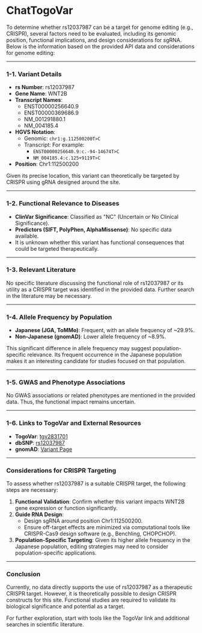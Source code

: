 # ChatTogoVar

To determine whether rs12037987 can be a target for genome editing (e.g., CRISPR), several factors need to be evaluated, including its genomic position, functional implications, and design considerations for sgRNA. Below is the information based on the provided API data and considerations for genome editing:

---

### 1-1. **Variant Details**

- **rs Number**: rs12037987  
- **Gene Name**: WNT2B  
- **Transcript Names**:  
    - ENST00000256640.9  
    - ENST00000369686.9  
    - NM_001291880.1  
    - NM_004185.4  
- **HGVS Notation**:  
    - Genomic: `chr1:g.112500200T>C`  
    - Transcript: For example:
        - `ENST00000256640.9:c.-94-14674T>C`  
        - `NM_004185.4:c.125+9119T>C`
- **Position**: Chr1:112500200  

Given its precise location, this variant can theoretically be targeted by CRISPR using gRNA designed around the site.

---

### 1-2. **Functional Relevance to Diseases**

- **ClinVar Significance**: Classified as "NC" (Uncertain or No Clinical Significance).  
- **Predictors (SIFT, PolyPhen, AlphaMissense)**: No specific data available.  
- It is unknown whether this variant has functional consequences that could be targeted therapeutically.

---

### 1-3. **Relevant Literature**

No specific literature discussing the functional role of rs12037987 or its utility as a CRISPR target was identified in the provided data. Further search in the literature may be necessary.

---

### 1-4. **Allele Frequency by Population**

- **Japanese (JGA, ToMMo)**: Frequent, with an allele frequency of ~29.9%.  
- **Non-Japanese (gnomAD)**: Lower allele frequency of ~8.9%.

This significant difference in allele frequency may suggest population-specific relevance. Its frequent occurrence in the Japanese population makes it an interesting candidate for studies focused on that population.

---

### 1-5. **GWAS and Phenotype Associations**

No GWAS associations or related phenotypes are mentioned in the provided data. Thus, the functional impact remains uncertain.

---

### 1-6. **Links to TogoVar and External Resources**

- **TogoVar**: [tgv2831701](https://jmorp.megabank.tohoku.ac.jp/search?query=1%3A112500200)  
- **dbSNP**: [rs12037987](https://identifiers.org/dbsnp/rs12037987)  
- **gnomAD**: [Variant Page](https://gnomad.broadinstitute.org/variant/1-112500200-T-C?dataset=gnomad_r4)

---

### Considerations for CRISPR Targeting

To assess whether rs12037987 is a suitable CRISPR target, the following steps are necessary:

1. **Functional Validation**: Confirm whether this variant impacts WNT2B gene expression or function significantly.
2. **Guide RNA Design**: 
    - Design sgRNA around position Chr1:112500200.
    - Ensure off-target effects are minimized via computational tools like CRISPR-Cas9 design software (e.g., Benchling, CHOPCHOP).
3. **Population-Specific Targeting**: Given its higher allele frequency in the Japanese population, editing strategies may need to consider population-specific applications.

---

### Conclusion

Currently, no data directly supports the use of rs12037987 as a therapeutic CRISPR target. However, it is theoretically possible to design CRISPR constructs for this site. Functional studies are required to validate its biological significance and potential as a target. 

For further exploration, start with tools like the TogoVar link and additional searches in scientific literature.

